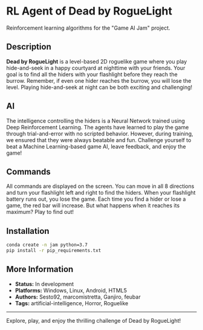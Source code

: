 # RL Agent of Dead by RogueLight

Reinforcement learning algorithms for the "Game AI Jam" project.

## Description

**Dead by RogueLight** is a level-based 2D roguelike game where you play hide-and-seek in a happy courtyard at nighttime with your friends. Your goal is to find all the hiders with your flashlight before they reach the burrow. Remember, if even one hider reaches the burrow, you will lose the level. Playing hide-and-seek at night can be both exciting and challenging!

## AI

The intelligence controlling the hiders is a Neural Network trained using Deep Reinforcement Learning. The agents have learned to play the game through trial-and-error with no scripted behavior. However, during training, we ensured that they were always beatable and fun. Challenge yourself to beat a Machine Learning-based game AI, leave feedback, and enjoy the game!

## Commands

All commands are displayed on the screen. You can move in all 8 directions and turn your flashlight left and right to find the hiders. When your flashlight battery runs out, you lose the game. Each time you find a hider or lose a game, the red bar will increase. But what happens when it reaches its maximum? Play to find out!

## Installation

```sh
conda create -n jam python=3.7
pip install -r pip_requirements.txt
```

## More Information

- **Status:** In development
- **Platforms:** Windows, Linux, Android, HTML5
- **Authors:** Sesto92, marcomistretta, Ganjiro, feubar
- **Tags:** artificial-intelligence, Horror, Roguelike

---

Explore, play, and enjoy the thrilling challenge of Dead by RogueLight!
